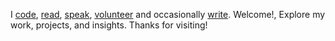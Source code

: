 I [code], [read], [speak], [volunteer] and occasionally [write]. Welcome!, Explore my work, projects, and insights. Thanks for visiting!

[code]: ./about/#Projects
[read]: ./resources/#books
[volunteer]: ./about/#Extracurricular_Activities
[speak]: ./about/#Presentations
[write]: ./blog/
